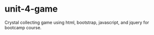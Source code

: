# unit-4-game
Crystal collecting game using html, bootstrap, javascript, and jquery for bootcamp course.

